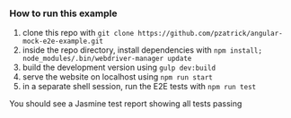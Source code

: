 ### How to run this example

1. clone this repo with `git clone https://github.com/pzatrick/angular-mock-e2e-example.git`
1. inside the repo directory, install dependencies with `npm install; node_modules/.bin/webdriver-manager update`
1. build the development version using `gulp dev:build`
1. serve the website on localhost using `npm run start`
1. in a separate shell session, run the E2E tests with `npm run test`

You should see a Jasmine test report showing all tests passing
